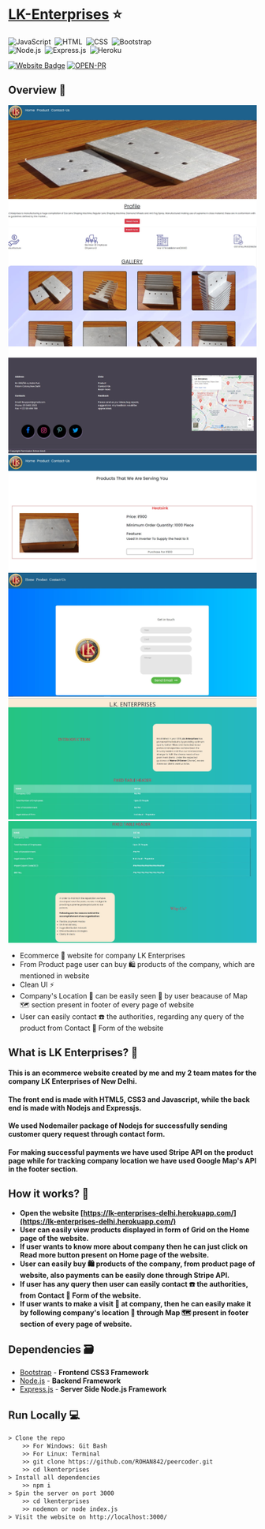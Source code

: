 # [LK-Enterprises](https://lk-enterprises-delhi.herokuapp.com/) ⭐

![JavaScript](https://img.shields.io/badge/Powered%20By-JavaScript-F7DF1E?style=for-the-badge&logo=&logoColor)&nbsp;
![HTML](https://img.shields.io/badge/HTML5-E34F26?style=for-the-badge&logo=&logoColor=white)&nbsp;
![CSS](https://img.shields.io/badge/CSS-239120?&style=for-the-badge&logo=&logoColor=white)&nbsp;
![Bootstrap](https://img.shields.io/badge/Bootstrap-563D7C?style=for-the-badge&logo=&logoColor=white)&nbsp;<br/>
![Node.js](https://img.shields.io/badge/Node.js-43853D?style=for-the-badge&logo=node.js&logoColor=white)&nbsp;
![Express.js](https://img.shields.io/badge/Express.js-404D59?style=for-the-badge)&nbsp;
![Heroku](https://img.shields.io/badge/Heroku-430098?style=for-the-badge&logo=heroku&logoColor=white)&nbsp;


[![Website Badge](https://img.shields.io/badge/Visit-Now-green?style=for-the-badge&logo=vercel)](https://lk-enterprises-delhi.herokuapp.com/)
[![OPEN-PR](https://img.shields.io/badge/Open%20For-PR-orange?style=for-the-badge&logo=github)](https://github.com/ROHAN842/lkenterprises)

## Overview 👀
<img src="images/LKindex.jpg">
<img src="images/LKindex1.jpg">
<img src="images/LKindex2.jpg">
<img src="images/LKproduct.jpg">
<img src="images/LKcontact.jpg">
<img src="images/LKread.jpg">
<img src="images/LKread1.jpg">

- Ecommerce 🛒 website for company LK Enterprises 
- From Product page user can buy 🛍️ products of the company, which are mentioned in website
- Clean UI ⚡
- Company's Location 📍 can be easily seen 👀 by user beacause of Map 🗺️ section present in footer of every page of website
- User can easily contact ☎️ the authorities, regarding any query of the product from Contact 📝 Form of the website

## What is LK Enterprises? 🤔

#### This is an ecommerce website created by me and my 2 team mates for the company LK Enterprises of New Delhi. 
#### The front end is made with HTML5, CSS3 and Javascript, while the back end is made with Nodejs and Expressjs.
#### We used Nodemailer package of Nodejs for successfully sending customer query request through contact form.
#### For making successful payments we have used Stripe API on the product page while for tracking company location we have used Google Map's API in the footer section.



## How it works? 🤔
- **Open the website [https://lk-enterprises-delhi.herokuapp.com/](https://lk-enterprises-delhi.herokuapp.com/)**
- **User can easily view products displayed in form of Grid on the Home page of the website.**
- **If user wants to know more about company then he can just click on Read more button present on Home page of the website.**
- **User can easily buy 🛍️ products of the company, from product page of website, also payments can be easily done through Stripe API.**
- **If user has any query then user can easily contact ☎️ the authorities, from Contact 📝 Form of the website.**
- **If user wants to make a visit 🌇 at company, then he can easily make it by following company's location 📍 through Map 🗺️ present in footer section of every page of website.**


## Dependencies 🗃

- [Bootstrap](https://getbootstrap.com/) - **Frontend CSS3 Framework**
- [Node.js](https://nodejs.org/en/) - **Backend Framework**
- [Express.js](https://expressjs.com/) - **Server Side Node.js Framework**

## Run Locally 💻

```
> Clone the repo
    >> For Windows: Git Bash
    >> For Linux: Terminal
    >> git clone https://github.com/ROHAN842/peercoder.git
    >> cd lkenterprises
> Install all dependencies
    >> npm i
> Spin the server on port 3000
    >> cd lkenterprises
    >> nodemon or node index.js
> Visit the website on http://localhost:3000/
    
```
